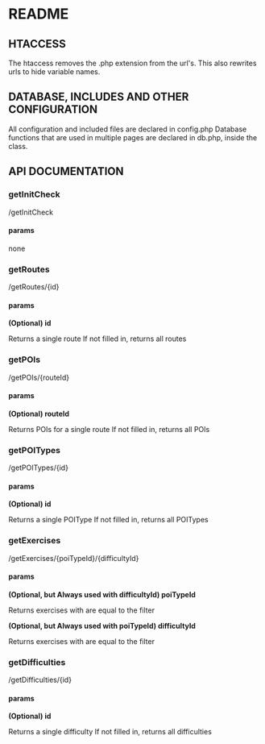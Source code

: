 # README #

## HTACCESS ##

The htaccess removes the .php extension from the url's.
This also rewrites urls to hide variable names.

## DATABASE, INCLUDES AND OTHER CONFIGURATION ##

All configuration and included files are declared in config.php
Database functions that are used in multiple pages are declared in db.php, inside the class.

## API DOCUMENTATION ##

### getInitCheck ###
/getInitCheck

#### params ####
none

### getRoutes ###
/getRoutes/{id}

#### params ####
__(Optional) id__

Returns a single route
If not filled in, returns all routes

### getPOIs ###
/getPOIs/{routeId}

#### params ####
__(Optional) routeId__

Returns POIs for a single route
If not filled in, returns all POIs

### getPOITypes ###
/getPOITypes/{id}

#### params ####
__(Optional) id__

Returns a single POIType
If not filled in, returns all POITypes

### getExercises ###
/getExercises/{poiTypeId}/{difficultyId}

#### params ####
__(Optional, but Always used with difficultyId) poiTypeId__

Returns exercises with are equal to the filter



__(Optional, but Always used with poiTypeId) difficultyId__

Returns exercises with are equal to the filter

### getDifficulties ###
/getDifficulties/{id}

#### params ####
__(Optional) id__

Returns a single difficulty
If not filled in, returns all difficulties